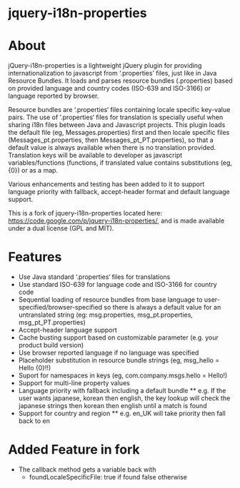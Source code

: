 jquery-i18n-properties
======================

# About

jQuery-i18n-properties is a lightweight jQuery plugin for providing internationalization to javascript from ‘.properties’ files, just like in Java Resource Bundles. It loads and parses resource bundles (.properties) based on provided language and country codes (ISO-639 and ISO-3166) or language reported by browser.

Resource bundles are ‘.properties‘ files containing locale specific key-value pairs. The use of ‘.properties‘ files for translation is specially useful when sharing i18n files between Java and Javascript projects. This plugin loads the default file (eg, Messages.properties) first and then locale specific files (Messages_pt.properties, then Messages_pt_PT.properties), so that a default value is always available when there is no translation provided. Translation keys will be available to developer as javascript variables/functions (functions, if translated value contains substitutions (eg, {0}) or as a map.

Various enhancements and testing has been added to it to support language priority with fallback, accept-header format and default language support.

This is a fork of jquery-i18n-properties located here: https://code.google.com/p/jquery-i18n-properties/, and is made available under a dual license (GPL and MIT).


# Features
* Use Java standard ‘.properties‘ files for translations
* Use standard ISO-639 for language code and ISO-3166 for country code
* Sequential loading of resource bundles from base language to user-specified/browser-specified so there is always a default value for an untranslated string (eg: msg.properties, msg_pt.properties, msg_pt_PT.properties)
* Accept-header language support
* Cache busting support based on customizable parameter (e.g. your product build version)
* Use browser reported language if no language was specified
* Placeholder substitution in resource bundle strings (eg, msg_hello = Hello {0}!!)
* Suport for namespaces in keys (eg, com.company.msgs.hello = Hello!)
* Support for multi-line property values
* Language priority with fallback including a default bundle
** e.g. If the user wants japanese, korean then english, the key lookup will check the japanese strings then korean then english until a match is found
* Support for country and region
** e.g. en_UK will take priority then fall back to en

# Added Feature in fork
* The callback method gets a variable back with
    *   foundLocaleSpecificFile: true if found false otherwise
